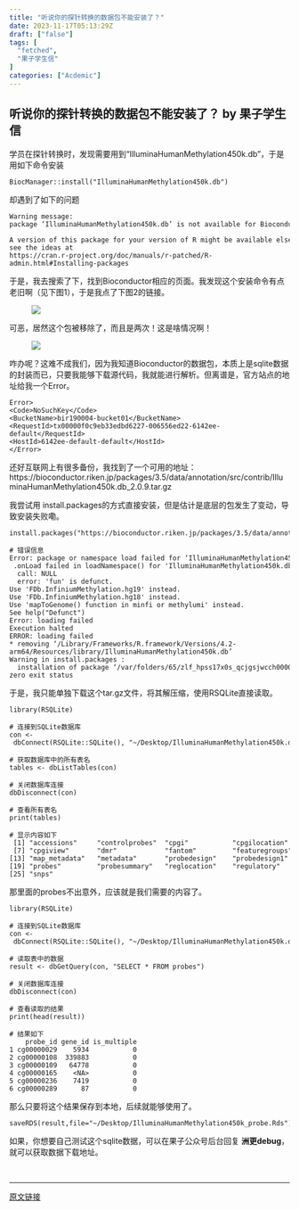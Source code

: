 ```yaml
---
title: "听说你的探针转换的数据包不能安装了？"
date: 2023-11-17T05:13:29Z
draft: ["false"]
tags: [
  "fetched",
  "果子学生信"
]
categories: ["Acdemic"]
---
```

听说你的探针转换的数据包不能安装了？ by 果子学生信
------
<div><section data-tool="mdnice编辑器" data-website="https://www.mdnice.com"><p data-tool="mdnice编辑器">学员在探针转换时，发现需要用到“IlluminaHumanMethylation450k.db”，于是用如下命令安装</p><pre data-tool="mdnice编辑器"><span></span><code>BiocManager::install(<span>"IlluminaHumanMethylation450k.db"</span>)<br></code></pre><p data-tool="mdnice编辑器">却遇到了如下的问题</p><pre data-tool="mdnice编辑器"><span></span><code>Warning message:<br>package ‘IlluminaHumanMethylation450k.db’ is not available <span>for</span> Bioconductor version <span>'3.16'</span><br><br>A version of this package <span>for</span> your version of R might be available elsewhere,<br>see the ideas at<br>https://cran.r-project.org/doc/manuals/r-patched/R-admin.html<span>#Installing-packages </span><br></code></pre><p data-tool="mdnice编辑器">于是，我去搜索了下，找到Bioconductor相应的页面。我发现这个安装命令有点老旧啊（见下图1），于是我点了下图2的链接。</p><figure data-tool="mdnice编辑器"><img data-imgfileid="503253278" data-ratio="1.0842592592592593" data-src="https://mmbiz.qpic.cn/sz_mmbiz_png/NDy5aEnReX1fjMmnSR0PbsibaehAPUcao4ZJUXd4ib84t7rICB2tf7Gmo90e69CtqB4vHWsL0DV3FPxdzlxQ4FdQ/640?wx_fmt=png&amp;from=appmsg" data-type="png" data-w="1080" src="https://mmbiz.qpic.cn/sz_mmbiz_png/NDy5aEnReX1fjMmnSR0PbsibaehAPUcao4ZJUXd4ib84t7rICB2tf7Gmo90e69CtqB4vHWsL0DV3FPxdzlxQ4FdQ/640?wx_fmt=png&amp;from=appmsg"></figure><p data-tool="mdnice编辑器">可恶，居然这个包被移除了，而且是两次！这是啥情况啊！</p><figure data-tool="mdnice编辑器"><img data-imgfileid="503253279" data-ratio="0.9953703703703703" data-src="https://mmbiz.qpic.cn/sz_mmbiz_png/NDy5aEnReX1fjMmnSR0PbsibaehAPUcaoiaTZQE8fjoM5Thd3Vj11AWHoMdymmzjrFa9GzrTpH1FPR0rYIzV2K0Q/640?wx_fmt=png&amp;from=appmsg" data-type="png" data-w="1080" src="https://mmbiz.qpic.cn/sz_mmbiz_png/NDy5aEnReX1fjMmnSR0PbsibaehAPUcaoiaTZQE8fjoM5Thd3Vj11AWHoMdymmzjrFa9GzrTpH1FPR0rYIzV2K0Q/640?wx_fmt=png&amp;from=appmsg"></figure><p data-tool="mdnice编辑器">咋办呢？这难不成我们，因为我知道Bioconductor的数据包，本质上是sqlite数据的封装而已，只要我能够下载源代码，我就能进行解析。但离谱是，官方站点的地址给我一个Error。</p><pre data-tool="mdnice编辑器"><span></span><code>Error&gt;<br>&lt;Code&gt;NoSuchKey&lt;/Code&gt;<br>&lt;BucketName&gt;bir190004-bucket01&lt;/BucketName&gt;<br>&lt;RequestId&gt;tx00000f0c9eb33edbd6227-006556ed22-6142ee-default&lt;/RequestId&gt;<br>&lt;HostId&gt;6142ee-default-default&lt;/HostId&gt;<br>&lt;/Error&gt;<br></code></pre><p data-tool="mdnice编辑器">还好互联网上有很多备份，我找到了一个可用的地址：https://bioconductor.riken.jp/packages/3.5/data/annotation/src/contrib/IlluminaHumanMethylation450k.db_2.0.9.tar.gz</p><p data-tool="mdnice编辑器">我尝试用 install.packages的方式直接安装，但是估计是底层的包发生了变动，导致安装失败嘞。</p><pre data-tool="mdnice编辑器"><span></span><code>install.packages(<span>"https://bioconductor.riken.jp/packages/3.5/data/annotation/src/contrib/IlluminaHumanMethylation450k.db_2.0.9.tar.gz"</span>,repos = NULL)<br><br><span># 错误信息</span><br>Error: package or namespace load failed <span>for</span> ‘IlluminaHumanMethylation450k.db’:<br> .onLoad failed <span>in</span> loadNamespace() <span>for</span> <span>'IlluminaHumanMethylation450k.db'</span>, details:<br>  call: NULL<br>  error: <span>'fun'</span> is defunct.<br>Use <span>'FDb.InfiniumMethylation.hg19'</span> instead.<br>Use <span>'FDb.InfiniumMethylation.hg18'</span> instead.<br>Use <span>'mapToGenome() function in minfi or methylumi'</span> instead.<br>See <span>help</span>(<span>"Defunct"</span>)<br>Error: loading failed<br>Execution halted<br>ERROR: loading failed<br>* removing ‘/Library/Frameworks/R.framework/Versions/4.2-arm64/Resources/library/IlluminaHumanMethylation450k.db’<br>Warning <span>in</span> install.packages :<br>  installation of package ‘/var/folders/65/zlf_hpss17x0s_qcjgsjwcch0000gn/T//Rtmp4eAzEn/downloaded_packages/IlluminaHumanMethylation450k.db_2.0.9.tar.gz’ had non-zero <span>exit</span> status<br></code></pre><p data-tool="mdnice编辑器">于是，我只能单独下载这个tar.gz文件，将其解压缩，使用RSQLite直接读取。</p><pre data-tool="mdnice编辑器"><span></span><code>library(RSQLite)<br><br><span># 连接到SQLite数据库</span><br>con &lt;- dbConnect(RSQLite::SQLite(), <span>"~/Desktop/IlluminaHumanMethylation450k.db/inst/extdata/IlluminaHumanMethylation450k.sqlite"</span>)<br><br><span># 获取数据库中的所有表名</span><br>tables &lt;- dbListTables(con)<br><br><span># 关闭数据库连接</span><br>dbDisconnect(con)<br><br><span># 查看所有表名</span><br><span>print</span>(tables)<br><br><span># 显示内容如下</span><br> [1] <span>"accessions"</span>     <span>"controlprobes"</span>  <span>"cpgi"</span>           <span>"cpgilocation"</span>   <span>"cpgirelations"</span>  <span>"cpgislandnames"</span><br> [7] <span>"cpgiview"</span>       <span>"dmr"</span>            <span>"fantom"</span>         <span>"featuregroups"</span>  <span>"featurenames"</span>   <span>"map_counts"</span>    <br>[13] <span>"map_metadata"</span>   <span>"metadata"</span>       <span>"probedesign"</span>    <span>"probedesign1"</span>   <span>"probedesign2"</span>   <span>"probelocation"</span> <br>[19] <span>"probes"</span>         <span>"probesummary"</span>   <span>"reglocation"</span>    <span>"regulatory"</span>     <span>"regview"</span>        <span>"relations"</span>     <br>[25] <span>"snps"</span>   <br></code></pre><p data-tool="mdnice编辑器">那里面的probes不出意外，应该就是我们需要的内容了。</p><pre data-tool="mdnice编辑器"><span></span><code><span>library</span>(RSQLite)<br><br><span># 连接到SQLite数据库</span><br>con &lt;- dbConnect(RSQLite::SQLite(), <span>"~/Desktop/IlluminaHumanMethylation450k.db/inst/extdata/IlluminaHumanMethylation450k.sqlite"</span>)<br><br><span># 读取表中的数据</span><br>result &lt;- dbGetQuery(con, <span>"SELECT * FROM probes"</span>)<br><br><span># 关闭数据库连接</span><br>dbDisconnect(con)<br><br><span># 查看读取的结果</span><br>print(head(result))<br><br><span># 结果如下</span><br>    probe_id gene_id is_multiple<br><span>1</span> cg00000029    <span>5934</span>           <span>0</span><br><span>2</span> cg00000108  <span>339883</span>           <span>0</span><br><span>3</span> cg00000109   <span>64778</span>           <span>0</span><br><span>4</span> cg00000165    &lt;<span>NA</span>&gt;           <span>0</span><br><span>5</span> cg00000236    <span>7419</span>           <span>0</span><br><span>6</span> cg00000289      <span>87</span>           <span>0</span><br></code></pre><p data-tool="mdnice编辑器">那么只要将这个结果保存到本地，后续就能够使用了。</p><pre data-tool="mdnice编辑器"><span></span><code>saveRDS(result,file=<span>"~/Desktop/IlluminaHumanMethylation450k_probe.Rds"</span>)<br></code></pre><p data-tool="mdnice编辑器">如果，你想要自己测试这个sqlite数据，可以在果子公众号后台回复 <strong>洲更debug</strong>，就可以获取数据下载地址。</p></section><p><br></p><p><mp-style-type data-value="3"></mp-style-type></p></div>  
<hr>
<a href="https://mp.weixin.qq.com/s/TyZc3HeSxcFcK2CcLaD3hw",target="_blank" rel="noopener noreferrer">原文链接</a>
